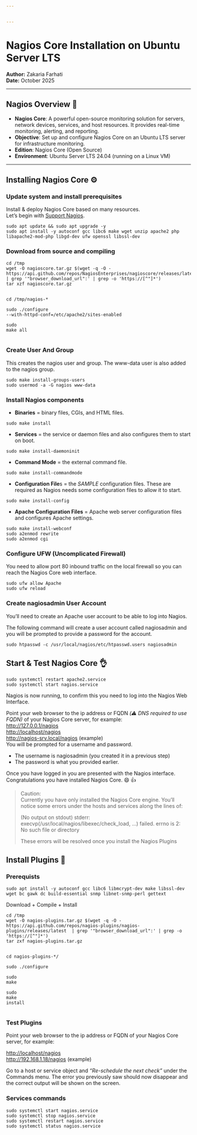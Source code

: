 ```yaml
---


---
```


<h1 id="nagios-core-installation-on-ubuntu-server-lts">Nagios Core Installation on Ubuntu Server LTS</h1>
<p><strong>Author:</strong> Zakaria Farhati<br>
<strong>Date:</strong> October 2025</p>
<hr>
<h2 id="nagios-overview-🔎">Nagios Overview 🔎</h2>
<ul>
<li><strong>Nagios Core</strong>: A powerful open-source monitoring solution for servers, network devices, services, and host resources. It provides real-time monitoring, alerting, and reporting.</li>
<li><strong>Objective</strong>: Set up and configure Nagios Core on an Ubuntu LTS server for infrastructure monitoring.</li>
<li><strong>Edition</strong>: Nagios Core (Open Source)</li>
<li><strong>Environment</strong>: Ubuntu Server LTS 24.04 (running on a Linux VM)</li>
</ul>
<hr>
<h2 id="installing-nagios-core-⚙️">Installing Nagios Core ⚙️</h2>
<h3 id="update-system-and-install-prerequisites">Update system and install prerequisites</h3>
<p>Install &amp; deploy Nagios Core based on many resources.<br>
Let’s begin with <a href="https://support.nagios.com/kb/article.php?id=96#Ubuntu">Support Nagios</a>.</p>
<pre class=" language-bash"><code class="prism  language-bash"><span class="token function">sudo</span> apt update <span class="token operator">&amp;&amp;</span> <span class="token function">sudo</span> apt upgrade -y
<span class="token function">sudo</span> apt <span class="token function">install</span> -y autoconf gcc libc6 <span class="token function">make</span> <span class="token function">wget</span> unzip apache2 php libapache2-mod-php libgd-dev ufw openssl libssl-dev
</code></pre>
<h3 id="download-from-source-and-compiling">Download from source and compiling</h3>
<pre class=" language-bash"><code class="prism  language-bash"><span class="token function">cd</span> /tmp  
<span class="token function">wget</span> -O nagioscore.tar.gz <span class="token punctuation">$(</span>wget -q -O - https://api.github.com/repos/NagiosEnterprises/nagioscore/releases/latest  <span class="token operator">|</span> <span class="token function">grep</span> <span class="token string">'"browser_download_url":'</span> <span class="token operator">|</span> <span class="token function">grep</span> -o <span class="token string">'https://[^"]*'</span><span class="token punctuation">)</span>  
<span class="token function">tar</span> xzf nagioscore.tar.gz

<span class="token function">cd</span> /tmp/nagios-*  
<span class="token function">sudo</span> ./configure --with-httpd-conf<span class="token operator">=</span>/etc/apache2/sites-enabled  
<span class="token function">sudo</span> <span class="token function">make</span> all
</code></pre>
<h3 id="create-user-and-group">Create User And Group</h3>
<p>This creates the  nagios  user and group. The  www-data  user is also added to the  nagios  group.</p>
<pre class=" language-bash"><code class="prism  language-bash"><span class="token function">sudo</span> <span class="token function">make</span> install-groups-users  
<span class="token function">sudo</span> <span class="token function">usermod</span> -a -G nagios www-data
</code></pre>
<h3 id="install-nagios-components">Install Nagios components</h3>
<ul>
<li><strong>Binaries</strong> = binary files, CGIs, and HTML files.</li>
</ul>
<pre class=" language-bash"><code class="prism  language-bash"><span class="token function">sudo</span> <span class="token function">make</span> <span class="token function">install</span>
</code></pre>
<ul>
<li><strong>Services</strong> = the service or daemon files and also configures them to start on boot.</li>
</ul>
<pre class=" language-bash"><code class="prism  language-bash"><span class="token function">sudo</span> <span class="token function">make</span> install-daemoninit
</code></pre>
<ul>
<li><strong>Command Mode</strong> = the external command file.</li>
</ul>
<pre class=" language-bash"><code class="prism  language-bash"><span class="token function">sudo</span> <span class="token function">make</span> install-commandmode
</code></pre>
<ul>
<li><strong>Configuration File</strong>s = the <em>SAMPLE</em> configuration files. These are required as Nagios needs some configuration files to allow it to start.</li>
</ul>
<pre class=" language-bash"><code class="prism  language-bash"><span class="token function">sudo</span> <span class="token function">make</span> install-config
</code></pre>
<ul>
<li><strong>Apache Configuration Files</strong> = Apache web server configuration files and configures Apache settings.</li>
</ul>
<pre class=" language-bash"><code class="prism  language-bash"><span class="token function">sudo</span> <span class="token function">make</span> install-webconf  
<span class="token function">sudo</span> a2enmod rewrite  
<span class="token function">sudo</span> a2enmod cgi
</code></pre>
<h3 id="configure-ufw-uncomplicated-firewall">Configure UFW (Uncomplicated Firewall)</h3>
<p>You need to allow port 80 inbound traffic on the local firewall so you can reach the Nagios Core web interface.</p>
<pre class=" language-bash"><code class="prism  language-bash"><span class="token function">sudo</span> ufw allow Apache  
<span class="token function">sudo</span> ufw reload
</code></pre>
<h3 id="create-nagiosadmin-user-account">Create nagiosadmin User Account</h3>
<p>You’ll need to create an Apache user account to be able to log into Nagios.</p>
<p>The following command will create a user account called nagiosadmin and you will be prompted to provide a password for the account.</p>
<pre class=" language-bash"><code class="prism  language-bash"><span class="token function">sudo</span> htpasswd -c /usr/local/nagios/etc/htpasswd.users nagiosadmin
</code></pre>
<h2 id="start--test-nagios-core-👌">Start &amp; Test Nagios Core 👌</h2>
<pre class=" language-bash"><code class="prism  language-bash"><span class="token function">sudo</span> systemctl restart apache2.service
<span class="token function">sudo</span> systemctl start nagios.service
</code></pre>
<p>Nagios is now running, to confirm this you need to log into the Nagios Web Interface.</p>
<p>Point your web browser to the ip address or FQDN <em>(⚠️ DNS required to use FQDN)</em> of your Nagios Core server, for example:<br>
<a href="http://127.0.0.1/nagios">http://127.0.0.1/nagios</a><br>
<a href="http://localhost/nagios">http://localhost/nagios</a><br>
<a href="http://nagios-srv.local/nagios">http://nagios-srv.local/nagios</a> (example)<br>
You will be prompted for a username and password.</p>
<ul>
<li>The username is  nagiosadmin  (you created it in a previous step)</li>
<li>The password is what you provided earlier.</li>
</ul>
<p>Once you have logged in you are presented with the Nagios interface. Congratulations you have installed Nagios Core. 😄 👍</p>
<blockquote>
<p>Caution:<br>
Currently you have only installed the Nagios Core engine. You’ll<br>
notice some errors under the hosts and services along the lines of:</p>
<p>(No output on stdout) stderr:<br>
execvp(/usr/local/nagios/libexec/check_load, …) failed. errno is 2:<br>
No such file or directory</p>
<p>These errors will be resolved once you install the Nagios Plugins</p>
</blockquote>
<h2 id="install-plugins-🔌">Install Plugins 🔌</h2>
<h3 id="prerequists">Prerequists</h3>
<pre class=" language-bash"><code class="prism  language-bash"><span class="token function">sudo</span> apt <span class="token function">install</span> -y autoconf gcc libc6 libmcrypt-dev <span class="token function">make</span> libssl-dev <span class="token function">wget</span> <span class="token function">bc</span> <span class="token function">gawk</span> <span class="token function">dc</span> build-essential snmp libnet-snmp-perl gettext
</code></pre>
<p>Download + Compile + Install</p>
<pre class=" language-bash"><code class="prism  language-bash"><span class="token function">cd</span> /tmp  
<span class="token function">wget</span> -O nagios-plugins.tar.gz <span class="token punctuation">$(</span>wget -q -O - https://api.github.com/repos/nagios-plugins/nagios-plugins/releases/latest  <span class="token operator">|</span> <span class="token function">grep</span> <span class="token string">'"browser_download_url":'</span> <span class="token operator">|</span> <span class="token function">grep</span> -o <span class="token string">'https://[^"]*'</span><span class="token punctuation">)</span>  
<span class="token function">tar</span> zxf nagios-plugins.tar.gz

<span class="token function">cd</span> nagios-plugins-*/  
<span class="token function">sudo</span> ./configure  
<span class="token function">sudo</span> <span class="token function">make</span>  
<span class="token function">sudo</span> <span class="token function">make</span> <span class="token function">install</span>
</code></pre>
<h3 id="test-plugins">Test Plugins</h3>
<p>Point your web browser to the ip address or FQDN of your Nagios Core server, for example:</p>
<p><a href="http://localhost/nagios">http://localhost/nagios</a><br>
<a href="http://192.168.1.18/nagios">http://192.168.1.18/nagios</a> (example)</p>
<p>Go to a host or service object and <em>“Re-schedule the next check”</em> under the Commands menu. The error you previously saw should now disappear and the correct output will be shown on the screen.</p>
<h3 id="services-commands">Services commands</h3>
<pre class=" language-bash"><code class="prism  language-bash"><span class="token function">sudo</span> systemctl start nagios.service  
<span class="token function">sudo</span> systemctl stop nagios.service  
<span class="token function">sudo</span> systemctl restart nagios.service  
<span class="token function">sudo</span> systemctl status nagios.service
</code></pre>

